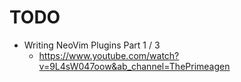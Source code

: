 # TODO
* Writing NeoVim Plugins Part 1 / 3
    * https://www.youtube.com/watch?v=9L4sW047oow&ab_channel=ThePrimeagen
